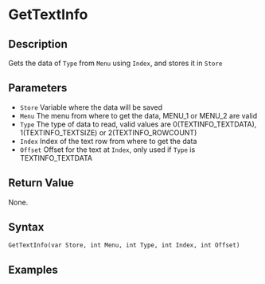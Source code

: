 # GetTextInfo

## Description
Gets the data of `Type` from `Menu` using `Index`, and stores it in `Store`

## Parameters
- `Store`
Variable where the data will be saved
- `Menu`
The menu from where to get the data, MENU_1 or MENU_2 are valid
- `Type`
The type of data to read, valid values are 0(TEXTINFO_TEXTDATA), 1(TEXTINFO_TEXTSIZE) or 2(TEXTINFO_ROWCOUNT)
- `Index`
Index of the text row from where to get the data
- `Offset`
Offset for the text at `Index`, only used if `Type` is TEXTINFO_TEXTDATA

## Return Value
None.

## Syntax
```GetTextInfo(var Store, int Menu, int Type, int Index, int Offset)```

## Examples